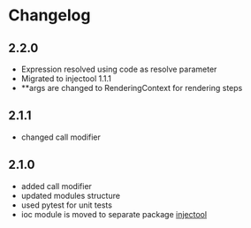 # Changelog

## 2.2.0

- Expression resolved using code as resolve parameter
- Migrated to injectool 1.1.1
- **args are changed to RenderingContext for rendering steps

## 2.1.1

- changed call modifier

## 2.1.0

- added call modifier
- updated modules structure
- used pytest for unit tests
- ioc module is moved to separate package [injectool](https://github.com/eumis/injectool)
